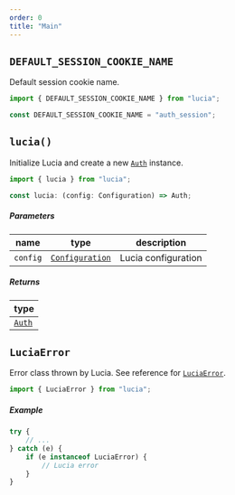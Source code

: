 ```yaml
---
order: 0
title: "Main"
---
```


## `DEFAULT_SESSION_COOKIE_NAME`

Default session cookie name.

```ts
import { DEFAULT_SESSION_COOKIE_NAME } from "lucia";
```

```ts
const DEFAULT_SESSION_COOKIE_NAME = "auth_session";
```

## `lucia()`

Initialize Lucia and create a new [`Auth`](/reference/lucia/interfaces/auth) instance.

```ts
import { lucia } from "lucia";
```

```ts
const lucia: (config: Configuration) => Auth;
```

##### Parameters

| name     | type                                     | description         |
| -------- | ---------------------------------------- | ------------------- |
| `config` | [`Configuration`](/basics/configuration) | Lucia configuration |

##### Returns

| type                                       |
| ------------------------------------------ |
| [`Auth`](/reference/lucia/interfaces/auth) |

## `LuciaError`

Error class thrown by Lucia. See reference for [`LuciaError`](/reference/lucia/main#luciaerror).

```ts
import { LuciaError } from "lucia";
```

##### Example

```ts
try {
	// ...
} catch (e) {
	if (e instanceof LuciaError) {
		// Lucia error
	}
}
```
